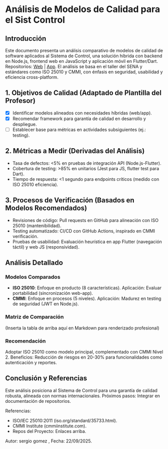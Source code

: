 # Análisis de Modelos de Calidad para el Sist Control 

## Introducción
Este documento presenta un análisis comparativo de modelos de calidad de software aplicados al Sistema de Control, una solución híbrida con backend en Node.js, frontend web en JavaScript y aplicación móvil en Flutter/Dart. Repositorios: [Web](https://github.com/SERGIOG333/SIST_CONTROL_V2) | [App](https://github.com/SERGIOG333/APP_MOVIL_SIST_CONTROL). El análisis se basa en el taller del SENA y estándares como ISO 25010 y CMMI, con énfasis en seguridad, usabilidad y eficiencia cross-platform.

## 1. Objetivos de Calidad (Adaptado de Plantilla del Profesor)
- [x] Identificar modelos alineados con necesidades híbridas (web/app).
- [x] Recomendar framework para garantía de calidad en desarrollo y despliegue.
- [ ] Establecer base para métricas en actividades subsiguientes (ej.: testing).

## 2. Métricas a Medir (Derivadas del Análisis)
- Tasa de defectos: <5% en pruebas de integración API (Node.js-Flutter).
- Cobertura de testing: >85% en unitarios (Jest para JS, flutter test para Dart).
- Tiempo de respuesta: <1 segundo para endpoints críticos (medido con ISO 25010 eficiencia).

## 3. Procesos de Verificación (Basados en Modelos Recomendados)
- Revisiones de código: Pull requests en GitHub para alineación con ISO 25010 (mantenibilidad).
- Testing automatizado: CI/CD con GitHub Actions, inspirado en CMMI verificación.
- Pruebas de usabilidad: Evaluación heurística en app Flutter (navegación táctil) y web JS (responsividad).

## Análisis Detallado
### Modelos Comparados
- **ISO 25010**: Enfoque en producto (8 características). Aplicación: Evaluar portabilidad (sincronización web-app).
- **CMMI**: Enfoque en procesos (5 niveles). Aplicación: Madurez en testing de seguridad (JWT en Node.js).

### Matriz de Comparación
(Inserta la tabla de arriba aquí en Markdown para renderizado profesional)

### Recomendación
Adoptar ISO 25010 como modelo principal, complementado con CMMI Nivel 2. Beneficios: Reducción de riesgos en 20-30% para funcionalidades como autenticación y reportes.

## Conclusión y Referencias
Este análisis posiciona al Sistema de Control para una garantía de calidad robusta, alineada con normas internacionales. Próximos pasos: Integrar en documentación de repositorios.

Referencias:
- ISO/IEC 25010:2011 (iso.org/standard/35733.html).
- CMMI Institute (cmmiinstitute.com).
- Repos del Proyecto: Enlaces arriba.

Autor: sergio gomez , Fecha: 22/09/2025.